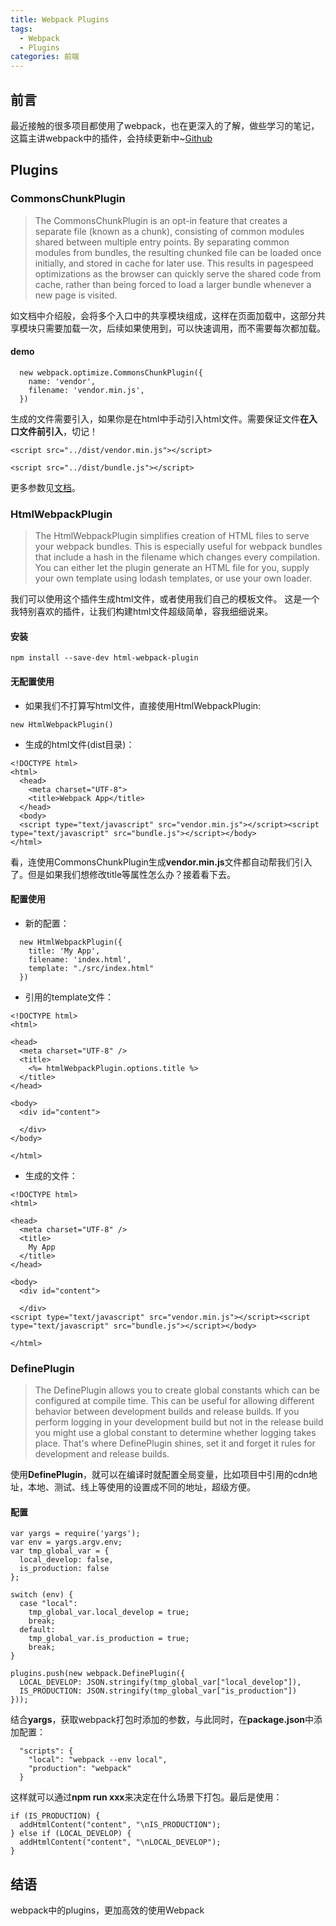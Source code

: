 ```yaml
---
title: Webpack Plugins
tags:
  - Webpack
  - Plugins
categories: 前端
---
```


## 前言
最近接触的很多项目都使用了webpack，也在更深入的了解，做些学习的笔记，这篇主讲webpack中的插件，会持续更新中~[Github](https://github.com/JianmingXia/StudyTest/tree/master/TypeScript/demo_2)
<!-- more -->

## Plugins
### CommonsChunkPlugin
> The CommonsChunkPlugin is an opt-in feature that creates a separate file (known as a chunk), consisting of common modules shared between multiple entry points. By separating common modules from bundles, the resulting chunked file can be loaded once initially, and stored in cache for later use. This results in pagespeed optimizations as the browser can quickly serve the shared code from cache, rather than being forced to load a larger bundle whenever a new page is visited.

如文档中介绍般，会将多个入口中的共享模块组成，这样在页面加载中，这部分共享模块只需要加载一次，后续如果使用到，可以快速调用，而不需要每次都加载。

#### demo

```
  new webpack.optimize.CommonsChunkPlugin({
    name: 'vendor',
    filename: 'vendor.min.js',
  })
```
生成的文件需要引入，如果你是在html中手动引入html文件。需要保证文件**在入口文件前引入**，切记！

```
<script src="../dist/vendor.min.js"></script>

<script src="../dist/bundle.js"></script>
```

更多参数见[文档](https://webpack.js.org/plugins/commons-chunk-plugin/)。

### HtmlWebpackPlugin
>The HtmlWebpackPlugin simplifies creation of HTML files to serve your webpack bundles. This is especially useful for webpack bundles that include a hash in the filename which changes every compilation. You can either let the plugin generate an HTML file for you, supply your own template using lodash templates, or use your own loader.

我们可以使用这个插件生成html文件，或者使用我们自己的模板文件。
这是一个我特别喜欢的插件，让我们构建html文件超级简单，容我细细说来。

#### 安装

```
npm install --save-dev html-webpack-plugin
```

#### 无配置使用

- 如果我们不打算写html文件，直接使用HtmlWebpackPlugin:
```
new HtmlWebpackPlugin()
```

- 生成的html文件(dist目录)：
```
<!DOCTYPE html>
<html>
  <head>
    <meta charset="UTF-8">
    <title>Webpack App</title>
  </head>
  <body>
  <script type="text/javascript" src="vendor.min.js"></script><script type="text/javascript" src="bundle.js"></script></body>
</html>
```
看，连使用CommonsChunkPlugin生成**vendor.min.js**文件都自动帮我们引入了。但是如果我们想修改title等属性怎么办？接着看下去。

#### 配置使用

- 新的配置：
```
  new HtmlWebpackPlugin({
    title: 'My App',
    filename: 'index.html',
    template: "./src/index.html"
  })
```



- 引用的template文件：
```
<!DOCTYPE html>
<html>

<head>
  <meta charset="UTF-8" />
  <title>
    <%= htmlWebpackPlugin.options.title %>
  </title>
</head>

<body>
  <div id="content">

  </div>
</body>

</html>
```

- 生成的文件：
```
<!DOCTYPE html>
<html>

<head>
  <meta charset="UTF-8" />
  <title>
    My App
  </title>
</head>

<body>
  <div id="content">

  </div>
<script type="text/javascript" src="vendor.min.js"></script><script type="text/javascript" src="bundle.js"></script></body>

</html>
```

### DefinePlugin
>The DefinePlugin allows you to create global constants which can be configured at compile time. This can be useful for allowing different behavior between development builds and release builds. If you perform logging in your development build but not in the release build you might use a global constant to determine whether logging takes place. That's where DefinePlugin shines, set it and forget it rules for development and release builds.

使用**DefinePlugin**，就可以在编译时就配置全局变量，比如项目中引用的cdn地址，本地、测试、线上等使用的设置成不同的地址，超级方便。

#### 配置
```
var yargs = require('yargs');
var env = yargs.argv.env;
var tmp_global_var = {
  local_develop: false,
  is_production: false
};

switch (env) {
  case "local":
    tmp_global_var.local_develop = true;
    break;
  default:
    tmp_global_var.is_production = true;
    break;
}

plugins.push(new webpack.DefinePlugin({
  LOCAL_DEVELOP: JSON.stringify(tmp_global_var["local_develop"]),
  IS_PRODUCTION: JSON.stringify(tmp_global_var["is_production"])
}));
```

结合**yargs**，获取webpack打包时添加的参数，与此同时，在**package.json**中添加配置：
```
  "scripts": {
    "local": "webpack --env local",
    "production": "webpack"
  }
```

这样就可以通过**npm run xxx**来决定在什么场景下打包。最后是使用：
```
if (IS_PRODUCTION) {
  addHtmlContent("content", "\nIS_PRODUCTION");
} else if (LOCAL_DEVELOP) {
  addHtmlContent("content", "\nLOCAL_DEVELOP");
}
```

## 结语
webpack中的plugins，更加高效的使用Webpack

